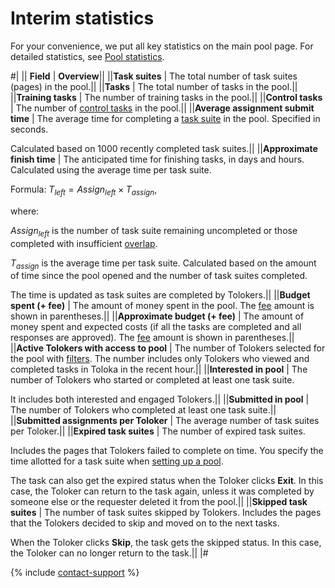 # Interim statistics

For your convenience, we put all key statistics on the main pool page. For detailed statistics, see [Pool statistics](pool_statistic-pool.md).

#|
|| **Field**  | **Overview**||
||**Task suites** | The total number of task suites (pages) in the pool.||
||**Tasks** | The total number of tasks in the pool.||
||**Training tasks** | The number of training tasks in the pool.||
||**Control tasks** | The number of [control tasks](../../glossary.md#control-task) in the pool.||
||**Average assignment submit time** | The average time for completing a [task suite](../../glossary.md#task-suite) in the pool. Specified in seconds.

Calculated based on 1000 recently completed task suites.||
||**Approximate finish time** | The anticipated time for finishing tasks, in days and hours. Calculated using the average time per task suite.

Formula: $T_{left}={Assign_{left}}\times{T_{assign}}$,

where:

$Assign_{left}$ is the number of task suite remaining uncompleted or those completed with insufficient [overlap](../../glossary.md#overlap).

$T_{assign}$ is the average time per task suite. Calculated based on the amount of time since the pool opened and the number of task suites completed.

The time is updated as task suites are completed by Tolokers.||
||**Budget spent (+ fee)** | The amount of money spent in the pool. The [fee](budget.md) amount is shown in parentheses.||
||**Approximate budget (+ fee)** | The amount of money spent and expected costs (if all the tasks are completed and all responses are approved). The [fee](../../glossary.md#fee) amount is shown in parentheses.||
||**Active Tolokers with access to pool** | The number of Tolokers selected for the pool with [filters](filters.md). The number includes only Tolokers who viewed and completed tasks in Toloka in the recent hour.||
||**Interested in pool** | The number of Tolokers who started or completed at least one task suite.

It includes both interested and engaged Tolokers.||
||**Submitted in pool** | The number of Tolokers who completed at least one task suite.||
||**Submitted assignments per Toloker** | The average number of task suites per Toloker.||
||**Expired task suites** | The number of expired task suites.

Includes the pages that Tolokers failed to complete on time. You specify the time allotted for a task suite when [setting up a pool](pool-main.md#table_n3q_vhz_jlb).

The task can also get the expired status when the Toloker clicks **Exit**. In this case, the Toloker can return to the task again, unless it was completed by someone else or the requester deleted it from the pool.||
||**Skipped task suites** | The number of task suites skipped by Tolokers. Includes the pages that the Tolokers decided to skip and moved on to the next tasks.

When the Toloker clicks **Skip**, the task gets the skipped status. In this case, the Toloker can no longer return to the task.||
|#

{% include [contact-support](../_includes/contact-support.md) %}